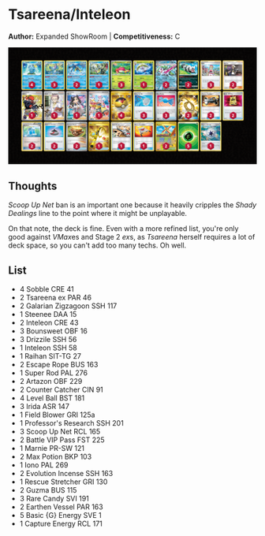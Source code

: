 # Tsareena/Inteleon

**Author:** Expanded ShowRoom | **Competitiveness:** C

![decklist](../../!Images/Live%20Expanded/2SUM-PAR/Tsareena-Inteleon.PNG)

## Thoughts
*Scoop Up Net* ban is an important one because it heavily cripples the *Shady Dealings* line to the point where it might be unplayable.

On that note, the deck is fine. Even with a more refined list, you're only good against *VMax*es and Stage 2 *ex*s, as *Tsareena* herself requires a lot of deck space, so you can't add too many techs. Oh well.

## List
* 4 Sobble CRE 41
* 2 Tsareena ex PAR 46
* 2 Galarian Zigzagoon SSH 117
* 1 Steenee DAA 15
* 2 Inteleon CRE 43
* 3 Bounsweet OBF 16
* 3 Drizzile SSH 56
* 1 Inteleon SSH 58
* 1 Raihan SIT-TG 27
* 2 Escape Rope BUS 163
* 1 Super Rod PAL 276
* 2 Artazon OBF 229
* 2 Counter Catcher CIN 91
* 4 Level Ball BST 181
* 3 Irida ASR 147
* 1 Field Blower GRI 125a
* 1 Professor's Research SSH 201
* 3 Scoop Up Net RCL 165
* 2 Battle VIP Pass FST 225
* 1 Marnie PR-SW 121
* 2 Max Potion BKP 103
* 1 Iono PAL 269
* 2 Evolution Incense SSH 163
* 1 Rescue Stretcher GRI 130
* 2 Guzma BUS 115
* 3 Rare Candy SVI 191
* 2 Earthen Vessel PAR 163
* 5 Basic {G} Energy SVE 1
* 1 Capture Energy RCL 171
